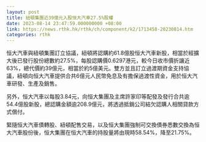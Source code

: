 ```yaml
---
layout: post
title: 紐頓集團近39億元入股恒大汽車27.5%股權
date: 2023-08-14 23:47:59.000000000 +08:00
link: https://news.rthk.hk/rthk/ch/component/k2/1713458-20230814.htm
categories: rthk
---
```


恒大汽車與紐頓集團訂立協議，紐頓將認購約61.8億股恒大汽車新股，相當於經擴大後已發行股份總數約27.5%，每股認購價0.6297港元，較今日收市價折讓近63%，總代價約39億元，相當於約5億美元。雙方並且訂立過渡期資金支持協議，紐頓向恒大汽車提供合共6億元人民幣免息及有擔保過渡性資金，用於恒大汽車研發、生產及銷售。

另外，恒大汽車以每股3.84元，向恒大集團及主席許家印等配發及發行合共逾54.4億股新股，總認購金額逾208.9億元，將透過抵銷公司結欠認購人相關貸款方式償付。

緊隨恒大汽車債轉股、紐頓配售交易，以及恒大集團強制可交換債券悉數交換為恒大汽車股份後，恒大集團在恒大汽車的持股量將由現時58.54%，降至21.75%。
